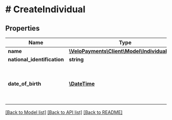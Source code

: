 # # CreateIndividual

## Properties

Name | Type | Description | Notes
------------ | ------------- | ------------- | -------------
**name** | [**\VeloPayments\Client\Model\IndividualName**](IndividualName.md) |  | 
**national_identification** | **string** |  | [optional] 
**date_of_birth** | [**\DateTime**](\DateTime.md) | Must not be date in future. Example - 1970-05-20 | 

[[Back to Model list]](../../README.md#documentation-for-models) [[Back to API list]](../../README.md#documentation-for-api-endpoints) [[Back to README]](../../README.md)


